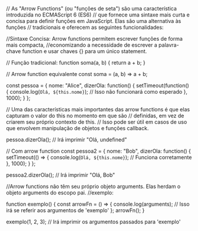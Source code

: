    // As "Arrow Functions" (ou "funções de seta") são uma característica introduzida no ECMAScript 6 (ES6) 
  // que fornece uma sintaxe mais curta e concisa para definir funções em JavaScript. Elas são uma alternativa às funções 
 // tradicionais e oferecem as seguintes funcionalidades:

//Sintaxe Concisa: Arrow functions permitem escrever funções de forma mais compacta, 
//economizando a necessidade de escrever a palavra-chave function e usar chaves {} para um único statement.
    
// Função tradicional:
function soma(a, b) {
  return a + b;
}

// Arrow function equivalente
const soma = (a, b) => a + b;

const pessoa = {
  nome: "Alice",
  dizerOla: function() {
    setTimeout(function() {
      console.log(`Olá, ${this.nome}`); // Isso não funcionará como esperado
    }, 1000);
  }
};

//  Uma das características mais importantes das arrow functions é que elas capturam o valor do this no momento em que são
// definidas, em vez de criarem seu próprio contexto de this.
// Isso pode ser útil em casos de uso que envolvem manipulação de objetos e funções callback.

pessoa.dizerOla(); // Irá imprimir "Olá, undefined"

// Com arrow function
const pessoa2 = {
  nome: "Bob",
  dizerOla: function() {
    setTimeout(() => {
      console.log(`Olá, ${this.nome}`); // Funciona corretamente
    }, 1000);
  }
};

pessoa2.dizerOla(); // Irá imprimir "Olá, Bob"

//Arrow functions não têm seu próprio objeto arguments. Elas herdam o objeto arguments do escopo pai.
//exemplo: 

function exemplo() {
  const arrowFn = () => {
    console.log(arguments); // Isso irá se referir aos argumentos de 'exemplo'
  };
  arrowFn();
}

exemplo(1, 2, 3); // Irá imprimir os argumentos passados para 'exemplo'




